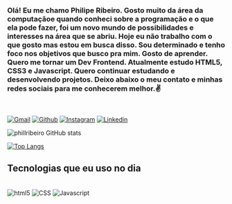 ### Olá! Eu me chamo Philipe Ribeiro. Gosto muito da área da computaçãoe quando conheci sobre a programação e o que ela pode fazer, foi um novo mundo de possibilidades e interesses na área que se abriu. Hoje eu não trabalho com o que gosto mas estou em busca disso. Sou determinado e tenho foco nos objetivos que busco pra mim. Gosto de aprender. Quero me tornar um Dev Frontend. Atualmente estudo HTML5, CSS3 e Javascript. Quero continuar estudando e desenvolvendo projetos. Deixo abaixo o meu contato e minhas redes sociais para me conhecerem melhor.✌️
<br/>

[![Gmail](https://img.shields.io/badge/Gmail-D14836?style=for-the-badge&logo=gmail&logoColor=white)](https://phillrocha@gmail.com)
[![Github](https://img.shields.io/badge/GitHub-100000?style=for-the-badge&logo=github&logoColor=white)](https://https://github.com/phillribeiro)
[![Instagram](https://img.shields.io/badge/Instagram-E4405F?style=for-the-badge&logo=instagram&logoColor=white)](https://https://www.instagram.com/phillipe_rocha10/)
[![Linkedin](https://img.shields.io/badge/LinkedIn-0077B5?style=for-the-badge&logo=linkedin&logoColor=white)](htpps://https://www.linkedin.com/in/phillipe-ribeiro-rocha-682a8b203/)

![phillribeiro GitHub stats](https://github-readme-stats.vercel.app/api?username=phillribeiro&show_icons=true&theme=radical)

[![Top Langs](https://github-readme-stats.vercel.app/api/top-langs/?username=phillribeiro&layout=compact)](https://github.com/anuraghazra/github-readme-stats)

## Tecnologias que eu uso no dia 

<div style="display: inline_block"><br/>
    <img align="center" src="https://img.shields.io/badge/HTML5-E34F26?style=for-the-badge&logo=html5&logoColor=white" alt="html5"/>
    <img align="center" src="https://img.shields.io/badge/CSS3-1572B6?style=for-the-badge&logo=css3&logoColor=white" alt="CSS"/>
    <img align="center" src="https://img.shields.io/badge/JavaScript-F7DF1E?style=for-the-badge&logo=javascript&logoColor=black" alt="Javascript"/>
</div>
